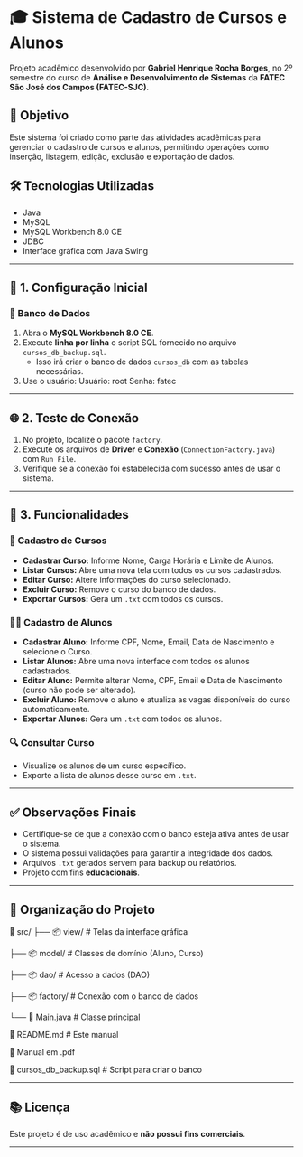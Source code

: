 # 🎓 Sistema de Cadastro de Cursos e Alunos

Projeto acadêmico desenvolvido por **Gabriel Henrique Rocha Borges**, no 2º semestre do curso de **Análise e Desenvolvimento de Sistemas** da **FATEC São José dos Campos (FATEC-SJC)**.

## 📌 Objetivo
Este sistema foi criado como parte das atividades acadêmicas para gerenciar o cadastro de cursos e alunos, permitindo operações como inserção, listagem, edição, exclusão e exportação de dados.

## 🛠️ Tecnologias Utilizadas
- Java
- MySQL
- MySQL Workbench 8.0 CE
- JDBC
- Interface gráfica com Java Swing

---

## 🔧 1. Configuração Inicial

### 💾 Banco de Dados
1. Abra o **MySQL Workbench 8.0 CE**.
2. Execute **linha por linha** o script SQL fornecido no arquivo `cursos_db_backup.sql`.
   - Isso irá criar o banco de dados `cursos_db` com as tabelas necessárias.
3. Use o usuário: 
Usuário: root
Senha: fatec

---

## 🌐 2. Teste de Conexão
1. No projeto, localize o pacote `factory`.
2. Execute os arquivos de **Driver** e **Conexão** (`ConnectionFactory.java`) com `Run File`.
3. Verifique se a conexão foi estabelecida com sucesso antes de usar o sistema.

---

## 📘 3. Funcionalidades

### 🏫 Cadastro de Cursos
- **Cadastrar Curso:** Informe Nome, Carga Horária e Limite de Alunos.
- **Listar Cursos:** Abre uma nova tela com todos os cursos cadastrados.
- **Editar Curso:** Altere informações do curso selecionado.
- **Excluir Curso:** Remove o curso do banco de dados.
- **Exportar Cursos:** Gera um `.txt` com todos os cursos.

### 👨‍🎓 Cadastro de Alunos
- **Cadastrar Aluno:** Informe CPF, Nome, Email, Data de Nascimento e selecione o Curso.
- **Listar Alunos:** Abre uma nova interface com todos os alunos cadastrados.
- **Editar Aluno:** Permite alterar Nome, CPF, Email e Data de Nascimento (curso não pode ser alterado).
- **Excluir Aluno:** Remove o aluno e atualiza as vagas disponíveis do curso automaticamente.
- **Exportar Alunos:** Gera um `.txt` com todos os alunos.

### 🔍 Consultar Curso
- Visualize os alunos de um curso específico.
- Exporte a lista de alunos desse curso em `.txt`.

---

## ✅ Observações Finais
- Certifique-se de que a conexão com o banco esteja ativa antes de usar o sistema.
- O sistema possui validações para garantir a integridade dos dados.
- Arquivos `.txt` gerados servem para backup ou relatórios.
- Projeto com fins **educacionais**.

---

## 📂 Organização do Projeto

📁 src/
├── 📦 view/ # Telas da interface gráfica

├── 📦 model/ # Classes de domínio (Aluno, Curso)

├── 📦 dao/ # Acesso a dados (DAO)

├── 📦 factory/ # Conexão com o banco de dados

└── 📜 Main.java # Classe principal

📄 README.md # Este manual

📄 Manual em .pdf

📄 cursos_db_backup.sql # Script para criar o banco

---

## 📚 Licença
Este projeto é de uso acadêmico e **não possui fins comerciais**.

---
